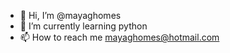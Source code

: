 - 👋 Hi, I’m @mayaghomes
- 🌱 I’m currently learning python
- 📫 How to reach me mayaghomes@hotmail.com
